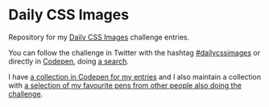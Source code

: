 # Daily CSS Images

Repository for my [Daily CSS Images](http://dailycssimages.com/) challenge
entries.

You can follow the challenge in Twitter with the hashtag
[#dailycssimages](https://twitter.com/hashtag/dailycssimages) or directly in
[Codepen](http://codepen.io/), doing [a search](http://codepen.io/search/pens?q=%23dailycssimages&limit=all&type=type-pens).

I have [a collection in Codepen for my entries](http://codepen.io/collection/AMjOjE/)
and I also maintain a collection with [a selection of my favourite pens from other people also doing the challenge](http://codepen.io/collection/AkexeG/).